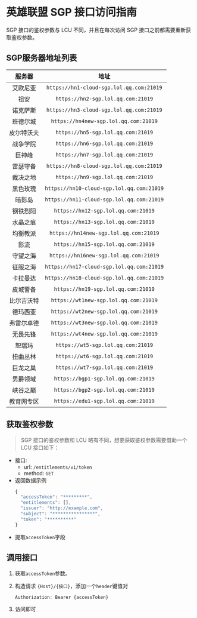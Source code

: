 # 英雄联盟 SGP 接口访问指南

SGP 接口的鉴权参数与 LCU 不同，并且在每次访问 SGP 接口之前都需要重新获取鉴权参数。

## SGP服务器地址列表
| 服务器 | 地址 |
| :------: | :--: |
| 艾欧尼亚 | `https://hn1-cloud-sgp.lol.qq.com:21019` |
| 祖安 | `https://hn2-sgp.lol.qq.com:21019` |
| 诺克萨斯 | `https://hn3-cloud-sgp.lol.qq.com:21019` |
| 班德尔城 | `https://hn4new-sgp.lol.qq.com:21019` |
| 皮尔特沃夫 | `https://hn5-sgp.lol.qq.com:21019` |
| 战争学院 | `https://hn6-sgp.lol.qq.com:21019` |
| 巨神峰 | `https://hn7-sgp.lol.qq.com:21019` |
| 雷瑟守备 | `https://hn8-cloud-sgp.lol.qq.com:21019` |
| 裁决之地 | `https://hn9-sgp.lol.qq.com:21019` |
| 黑色玫瑰 | `https://hn10-cloud-sgp.lol.qq.com:21019`|
| 暗影岛 | `https://hn11-cloud-sgp.lol.qq.com:21019` |
| 钢铁烈阳 | `https://hn12-sgp.lol.qq.com:21019` |
| 水晶之痕 | `https://hn13-sgp.lol.qq.com:21019` |
| 均衡教派 | `https://hn14new-sgp.lol.qq.com:21019` |
| 影流 | `https://hn15-sgp.lol.qq.com:21019` |
| 守望之海 | `https://hn16new-sgp.lol.qq.com:21019` |
| 征服之海 | `https://hn17-cloud-sgp.lol.qq.com:21019` |
| 卡拉曼达 | `https://hn18-cloud-sgp.lol.qq.com:21019` |
| 皮城警备 | `https://hn19-sgp.lol.qq.com:21019` |
| 比尔吉沃特 | `https://wt1new-sgp.lol.qq.com:21019` |
| 德玛西亚 | `https://wt2new-sgp.lol.qq.com:21019` |
| 弗雷尔卓德 | `https://wt3new-sgp.lol.qq.com:21019` |
| 无畏先锋 | `https://wt4new-sgp.lol.qq.com:21019` |
| 恕瑞玛 | `https://wt5-sgp.lol.qq.com:21019` |
| 扭曲丛林 | `https://wt6-sgp.lol.qq.com:21019` |
| 巨龙之巢 | `https://wt7-sgp.lol.qq.com:21019` |
| 男爵领域 | `https://bgp1-sgp.lol.qq.com:21019` |
| 峡谷之巅 | `https://bgp2-sgp.lol.qq.com:21019` |
| 教育网专区 | `https://edu1-sgp.lol.qq.com:21019`|

## 获取鉴权参数

> SGP 接口的鉴权参数和 LCU 略有不同，想要获取鉴权参数需要借助一个 LCU 接口如下：

- 接口:
  - url: `/entitlements/v1/token`
  - method: `GET`
- 返回数据示例
  ```javascript
  {
    "accessToken": "*********",
    "entitlements": [],
    "issuer": "http://example.com",
    "subject": "****************",
    "token": "**********"
  }
  ```
- 提取`accessToken`字段

## 调用接口

1. 获取`accessToken`参数。

2. 构造请求 `{Host}/{接口}`，添加一个`header`键值对
    ```javascript
    Authorization: Bearer {accessToken}
    ```
3. 访问即可